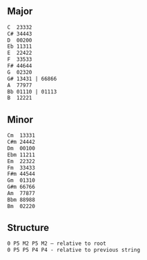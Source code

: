 ## Major

```txt
C  23332
C# 34443
D  00200
Eb 11311
E  22422
F  33533
F# 44644
G  02320
G# 13431 | 66866
A  77977
Bb 01110 | 01113
B  12221
```

## Minor

```txt
Cm  13331
C#m 24442
Dm  00100
Ebm 11211
Em  22322
Fm  33433
F#m 44544
Gm  01310
G#m 66766
Am  77877
Bbm 88988
Bm  02220
```

## Structure

```txt
0 P5 M2 P5 M2 — relative to root
0 P5 P5 P4 P4 - relative to previous string
```
